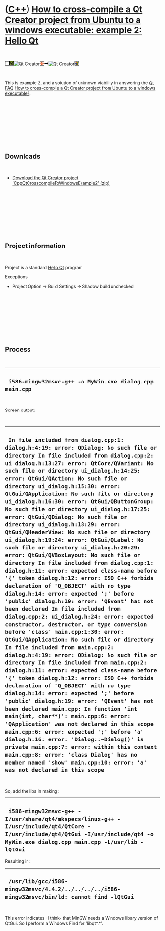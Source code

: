 
 

 

 

 

 

([C++](Cpp.md)) [How to cross-compile a Qt Creator project from Ubuntu to a windows executable: example 2: Hello Qt](CppQtCrosscompileToWindowsExample2.md)
=============================================================================================================================================================

 

![TODO](PicTransparent.png)![Qt](PicQt.png)![Qt
Creator](PicQtCreator.png)![Ubuntu](PicUbuntu.png)![to](PicTo.png)![Qt
Creator](PicQtCreator.png)![Windows](PicWindows.png)

 

This is example 2, and a solution of unknown viability in answering the
[Qt FAQ](CppQtFaq.md) [How to cross-compile a Qt Creator project from
Ubuntu to a windows executable?](CppQtCrosscompileToWindows.md).

 

 

 

 

 

Downloads
---------

 

-   [Download the Qt Creator project
    'CppQtCrosscompileToWindowsExample2' (zip)](CppQtCrosscompileToWindowsExample2.zip)

 

 

 

 

 

Project information
-------------------

 

Project is a standard [Hello Qt](CppHelloQt.md) program

Exceptions:

-   Project Option -&gt; Build Settings -&gt; Shadow build unchecked

 

 

 

 

 

Process
-------

 

  ----------------------------------------------------------
  ` i586-mingw32msvc-g++ -o MyWin.exe dialog.cpp main.cpp`
  ----------------------------------------------------------

 

Screen output:

 

  ---------------------------------------------------------------------------------------------------------------------------------------------------------------------------------------------------------------------------------------------------------------------------------------------------------------------------------------------------------------------------------------------------------------------------------------------------------------------------------------------------------------------------------------------------------------------------------------------------------------------------------------------------------------------------------------------------------------------------------------------------------------------------------------------------------------------------------------------------------------------------------------------------------------------------------------------------------------------------------------------------------------------------------------------------------------------------------------------------------------------------------------------------------------------------------------------------------------------------------------------------------------------------------------------------------------------------------------------------------------------------------------------------------------------------------------------------------------------------------------------------------------------------------------------------------------------------------------------------------------------------------------------------------------------------------------------------------------------------------------------------------------------------------------------------------------------------------------------------------------------------------------------------------------------------------------------
  ` In file included from dialog.cpp:1: dialog.h:4:19: error: QDialog: No such file or directory In file included from dialog.cpp:2: ui_dialog.h:13:27: error: QtCore/QVariant: No such file or directory ui_dialog.h:14:25: error: QtGui/QAction: No such file or directory ui_dialog.h:15:30: error: QtGui/QApplication: No such file or directory ui_dialog.h:16:30: error: QtGui/QButtonGroup: No such file or directory ui_dialog.h:17:25: error: QtGui/QDialog: No such file or directory ui_dialog.h:18:29: error: QtGui/QHeaderView: No such file or directory ui_dialog.h:19:24: error: QtGui/QLabel: No such file or directory ui_dialog.h:20:29: error: QtGui/QVBoxLayout: No such file or directory In file included from dialog.cpp:1: dialog.h:11: error: expected class-name before '{' token dialog.h:12: error: ISO C++ forbids declaration of 'Q_OBJECT' with no type dialog.h:14: error: expected ';' before 'public' dialog.h:19: error: 'QEvent' has not been declared In file included from dialog.cpp:2: ui_dialog.h:24: error: expected constructor, destructor, or type conversion before 'class' main.cpp:1:30: error: QtGui/QApplication: No such file or directory In file included from main.cpp:2: dialog.h:4:19: error: QDialog: No such file or directory In file included from main.cpp:2: dialog.h:11: error: expected class-name before '{' token dialog.h:12: error: ISO C++ forbids declaration of 'Q_OBJECT' with no type dialog.h:14: error: expected ';' before 'public' dialog.h:19: error: 'QEvent' has not been declared main.cpp: In function 'int main(int, char**)': main.cpp:6: error: 'QApplication' was not declared in this scope main.cpp:6: error: expected ';' before 'a' dialog.h:16: error: 'Dialog::~Dialog()' is private main.cpp:7: error: within this context main.cpp:8: error: 'class Dialog' has no member named 'show' main.cpp:10: error: 'a' was not declared in this scope`
  ---------------------------------------------------------------------------------------------------------------------------------------------------------------------------------------------------------------------------------------------------------------------------------------------------------------------------------------------------------------------------------------------------------------------------------------------------------------------------------------------------------------------------------------------------------------------------------------------------------------------------------------------------------------------------------------------------------------------------------------------------------------------------------------------------------------------------------------------------------------------------------------------------------------------------------------------------------------------------------------------------------------------------------------------------------------------------------------------------------------------------------------------------------------------------------------------------------------------------------------------------------------------------------------------------------------------------------------------------------------------------------------------------------------------------------------------------------------------------------------------------------------------------------------------------------------------------------------------------------------------------------------------------------------------------------------------------------------------------------------------------------------------------------------------------------------------------------------------------------------------------------------------------------------------------------------------

 

So, add the libs in making :

  --------------------------------------------------------------------------------------------------------------------------------------------------------------------------------------
  ` i586-mingw32msvc-g++ -I/usr/share/qt4/mkspecs/linux-g++ -I/usr/include/qt4/QtCore -I/usr/include/qt4/QtGui -I/usr/include/qt4 -o MyWin.exe dialog.cpp main.cpp -L/usr/lib -lQtGui`
  --------------------------------------------------------------------------------------------------------------------------------------------------------------------------------------

Resulting in:

  -------------------------------------------------------------------------------------------------
  ` /usr/lib/gcc/i586-mingw32msvc/4.4.2/../../../../i586-mingw32msvc/bin/ld: cannot find -lQtGui`
  -------------------------------------------------------------------------------------------------

 

This error indicates -I think- that MinGW needs a Windows libary version
of QtGui. So I perform a Windows Find for 'libqt\*.\*'.

 

 

 

 

 

 

